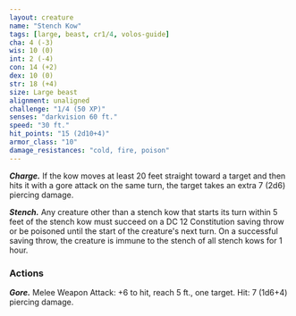 ```yaml
---
layout: creature
name: "Stench Kow"
tags: [large, beast, cr1/4, volos-guide]
cha: 4 (-3)
wis: 10 (0)
int: 2 (-4)
con: 14 (+2)
dex: 10 (0)
str: 18 (+4)
size: Large beast
alignment: unaligned
challenge: "1/4 (50 XP)"
senses: "darkvision 60 ft."
speed: "30 ft."
hit_points: "15 (2d10+4)"
armor_class: "10"
damage_resistances: "cold, fire, poison"
---
```


***Charge.*** If the kow moves at least 20 feet straight toward a target and then hits it with a gore attack on the same turn, the target takes an extra 7 (2d6) piercing damage.

***Stench.*** Any creature other than a stench kow that starts its turn within 5 feet of the stench kow must succeed on a DC 12 Constitution saving throw or be poisoned until the start of the creature's next turn. On a successful saving throw, the creature is immune to the stench of all stench kows for 1 hour.

### Actions

***Gore.*** Melee Weapon Attack: +6 to hit, reach 5 ft., one target. Hit: 7 (1d6+4) piercing damage.